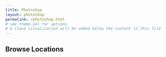 ```yaml
---
title: Photoshop
layout: photoshop
permalink: /photoshop.html
# see theme.yml for options
# a cloud visualization will be added below the content in this file
---
```


## Browse Locations
